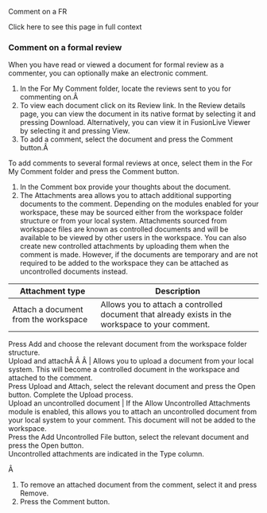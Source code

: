 Comment on a FR

Click here to see this page in full context

###  Comment on a formal review

When you have read or viewed a document for formal review as a commenter, you
can optionally make an electronic comment.

  1. In the For My Comment folder, locate the reviews sent to you for commenting on.Â 
  2. To view each document click on its Review link. In the Review details page, you can view the document in its native format by selecting it and pressing Download. Alternatively, you can view it in FusionLive Viewer by selecting it and pressing View. 
  3. To add a comment, select the document and press the Comment button.Â 

To add comments to several formal reviews at once, select them in the For My
Comment folder and press the Comment button.

  1. In the Comment box provide your thoughts about the document. 
  2. The Attachments area allows you to attach additional supporting documents to the comment. Depending on the modules enabled for your workspace, these may be sourced either from the workspace folder structure or from your local system. Attachments sourced from workspace files are known as controlled documents and will be available to be viewed by other users in the workspace. You can also create new controlled attachments by uploading them when the comment is made. However, if the documents are temporary and are not required to be added to the workspace they can be attached as uncontrolled documents instead. 

Attachment type  |  Description   
---|---  
Attach a document from the workspace  |  Allows you to attach a controlled document that already exists in the workspace to your comment.   
Press Add and choose the relevant document from the workspace folder
structure.  
Upload and attachÂ Â Â  |  Allows you to upload a document from your local system. This will become a controlled document in the workspace and attached to the comment.   
Press Upload and Attach, select the relevant document and press the Open
button. Complete the Upload process.  
Upload an uncontrolled document  |  If the Allow Uncontrolled Attachments module is enabled, this allows you to attach an uncontrolled document from your local system to your comment. This document will not be added to the workspace.   
Press the Add Uncontrolled File button, select the relevant document and press
the Open button.  
Uncontrolled attachments are indicated in the Type column.  
  
Â

  1. To remove an attached document from the comment, select it and press Remove. 
  2. Press the Comment button. 

